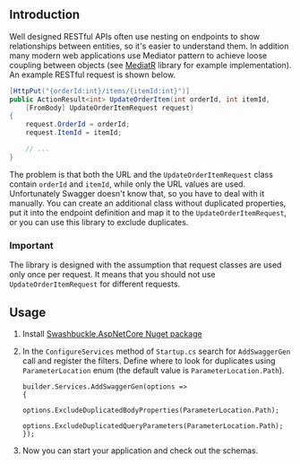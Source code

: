 ## Introduction

Well designed RESTful APIs often use nesting on endpoints to show relationships between entities, so it's easier to understand them. In addition many modern web applications use Mediator pattern to achieve loose coupling between objects (see [MediatR](https://github.com/jbogard/MediatR) library for example implementation). An example RESTful request is shown below.

```csharp
[HttpPut("{orderId:int}/items/{itemId:int}")]
public ActionResult<int> UpdateOrderItem(int orderId, int itemId,
    [FromBody] UpdateOrderItemRequest request)
{
    request.OrderId = orderId;
    request.ItemId = itemId;

    // ...
}
```

The problem is that both the URL and the `UpdateOrderItemRequest` class contain `orderId` and `itemId`, while only the URL values are used. Unfortunately Swagger doesn't know that, so you have to deal with it manually. You can create an additional class without duplicated properties, put it into the endpoint definition and map it to the `UpdateOrderItemRequest`, or you can use this library to exclude duplicates.

### **Important**

The library is designed with the assumption that request classes are used only once per request.
It means that you should not use `UpdateOrderItemRequest` for different requests.

## Usage

1. Install [Swashbuckle.AspNetCore Nuget package](https://github.com/domaindrivendev/Swashbuckle.AspNetCore)
2. In the `ConfigureServices` method of `Startup.cs` search for `AddSwaggerGen` call and register the filters. Define where to look for duplicates using `ParameterLocation` enum (the default value is `ParameterLocation.Path`).

   ```cssharp
   builder.Services.AddSwaggerGen(options =>
   {
       options.ExcludeDuplicatedBodyProperties(ParameterLocation.Path);
       options.ExcludeDuplicatedQueryParameters(ParameterLocation.Path);
   });
   ```

3. Now you can start your application and check out the schemas.
